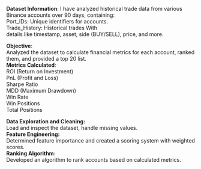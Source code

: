 **Dataset Information**: I have analyzed historical trade data from various Binance accounts over 90 days, containing: <br>
Port_IDs: Unique identifiers for accounts. <br>
Trade_History: Historical trades With <br>
details like timestamp, asset, side (BUY/SELL), price, and more. <br>


**Objective**:<br> Analyzed the dataset to calculate financial metrics for each account, ranked them, and provided a top 20 list. <br>
**Metrics Calculated**: <br>
ROI (Return on Investment) <br>
PnL (Profit and Loss) <br>
Sharpe Ratio <br>
MDD (Maximum Drawdown) <br>
Win Rate <br>
Win Positions <br>
Total Positions <br>

**Data Exploration and Cleaning:** <br>
Load and inspect the dataset, handle missing values.<br>
**Feature Engineering:** <br>
Determined feature importance and created a scoring system with weighted scores. <br>
**Ranking Algorithm:** <br>
Developed an algorithm to rank accounts based on calculated metrics. <br>
